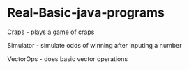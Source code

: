 # Real-Basic-java-programs

Craps - plays a game of craps

Simulator - simulate odds of winning after inputing a number

VectorOps - does basic vector operations

